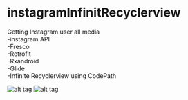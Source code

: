 # instagramInfinitRecyclerview
Getting Instagram user all media</br>
-instagram API</br>
-Fresco</br>
-Retrofit</br>
-Rxandroid</br>
-Glide</br>
-Infinite Recyclerview using CodePath</br>

![alt tag](http://cfile21.uf.tistory.com/image/2520084757DE94812D2CA4)
![alt tag](http://cfile8.uf.tistory.com/image/21230D4757DE9480294CF6)
